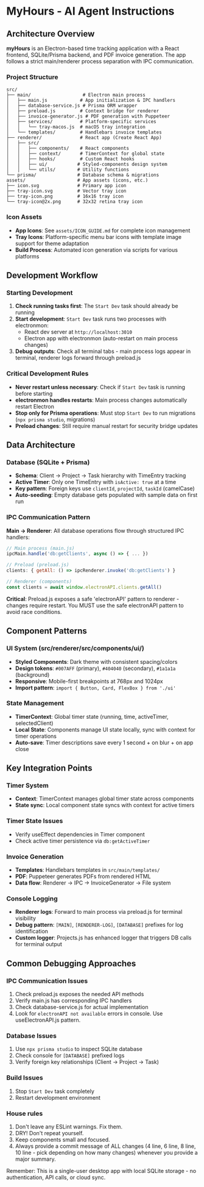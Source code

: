 # MyHours - AI Agent Instructions

## Architecture Overview

**myHours** is an Electron-based time tracking application with a React frontend, SQLite/Prisma backend, and PDF invoice generation. The app follows a strict main/renderer process separation with IPC communication.

### Project Structure

```
src/
├── main/                   # Electron main process
│   ├── main.js            # App initialization & IPC handlers
│   ├── database-service.js # Prisma ORM wrapper
│   ├── preload.js         # Context bridge for renderer
│   ├── invoice-generator.js # PDF generation with Puppeteer
│   ├── services/          # Platform-specific services
│   │   └── tray-macos.js  # macOS tray integration
│   └── templates/         # Handlebars invoice templates
├── renderer/              # React app (Create React App)
│   ├── src/
│   │   ├── components/    # React components
│   │   ├── context/       # TimerContext for global state
│   │   ├── hooks/         # Custom React hooks
│   │   ├── ui/           # Styled-components design system
│   │   └── utils/        # Utility functions
└── prisma/               # Database schema & migrations
assets/                   # App assets (icons, etc.)
├── icon.svg              # Primary app icon
├── tray-icon.svg         # Vector tray icon
├── tray-icon.png         # 16x16 tray icon
└── tray-icon@2x.png      # 32x32 retina tray icon
```

### Icon Assets

- **App Icons**: See `assets/ICON_GUIDE.md` for complete icon management
- **Tray Icons**: Platform-specific menu bar icons with template image support for theme adaptation
- **Build Process**: Automated icon generation via scripts for various platforms

## Development Workflow

### Starting Development

1. **Check running tasks first**: The `Start Dev` task should already be running
2. **Start development**: `Start Dev` task runs two processes with electronmon:
   - React dev server at `http://localhost:3010`
   - Electron app with electronmon (auto-restart on main process changes)
3. **Debug outputs**: Check all terminal tabs - main process logs appear in terminal, renderer logs forward through preload.js

### Critical Development Rules

- **Never restart unless necessary**: Check if `Start Dev` task is running before starting
- **electronmon handles restarts**: Main process changes automatically restart Electron
- **Stop only for Prisma operations**: Must stop `Start Dev` to run migrations (`npx prisma studio`, migrations)
- **Preload changes**: Still require manual restart for security bridge updates

## Data Architecture

### Database (SQLite + Prisma)

- **Schema**: Client → Project → Task hierarchy with TimeEntry tracking
- **Active Timer**: Only one TimeEntry with `isActive: true` at a time
- **Key pattern**: Foreign keys use `clientId`, `projectId`, `taskId` (camelCase)
- **Auto-seeding**: Empty database gets populated with sample data on first run

### IPC Communication Pattern

**Main → Renderer**: All database operations flow through structured IPC handlers:

```javascript
// Main process (main.js)
ipcMain.handle('db:getClients', async () => { ... })

// Preload (preload.js)
clients: { getAll: () => ipcRenderer.invoke('db:getClients') }

// Renderer (components)
const clients = await window.electronAPI.clients.getAll()
```

**Critical**: Preload.js exposes a safe 'electronAPI' pattern to renderer - changes require restart.
You MUST use the safe electronAPI pattern to avoid race conditions.

## Component Patterns

### UI System (src/renderer/src/components/ui/)

- **Styled Components**: Dark theme with consistent spacing/colors
- **Design tokens**: `#007AFF` (primary), `#404040` (secondary), `#1a1a1a` (background)
- **Responsive**: Mobile-first breakpoints at 768px and 1024px
- **Import pattern**: `import { Button, Card, FlexBox } from './ui'`

### State Management

- **TimerContext**: Global timer state (running, time, activeTimer, selectedClient)
- **Local State**: Components manage UI state locally, sync with context for timer operations
- **Auto-save**: Timer descriptions save every 1 second + on blur + on app close

## Key Integration Points

### Timer System

- **Context**: TimerContext manages global timer state across components
- **State sync**: Local component state syncs with context for active timers

### Timer State Issues

- Verify useEffect dependencies in Timer component
- Check active timer persistence via `db:getActiveTimer`

### Invoice Generation

- **Templates**: Handlebars templates in `src/main/templates/`
- **PDF**: Puppeteer generates PDFs from rendered HTML
- **Data flow**: Renderer → IPC → InvoiceGenerator → File system

### Console Logging

- **Renderer logs**: Forward to main process via preload.js for terminal visibility
- **Debug pattern**: `[MAIN]`, `[RENDERER-LOG]`, `[DATABASE]` prefixes for log identification
- **Custom logger**: Projects.js has enhanced logger that triggers DB calls for terminal output

## Common Debugging Approaches

### IPC Communication Issues

1. Check preload.js exposes the needed API methods
2. Verify main.js has corresponding IPC handlers
3. Check database-service.js for actual implementation
4. Look for `electronAPI not available` errors in console. Use useElectronAPI.js pattern.

### Database Issues

1. Use `npx prisma studio` to inspect SQLite database
2. Check console for `[DATABASE]` prefixed logs
3. Verify foreign key relationships (Client → Project → Task)

### Build Issues

1. Stop `Start Dev` task completely
2. Restart development environment

### House rules

1. Don't leave any ESLint warnings. Fix them.
2. DRY! Don't repeat yourself.
3. Keep components small and focused.
4. Always provide a commit message of ALL changes (4 line, 6 line, 8 line, 10 line - pick depending on how many changes) whenever you provide a major summary.

Remember: This is a single-user desktop app with local SQLite storage - no authentication, API calls, or cloud sync.
